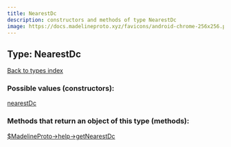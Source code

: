 ```yaml
---
title: NearestDc
description: constructors and methods of type NearestDc
image: https://docs.madelineproto.xyz/favicons/android-chrome-256x256.png
---
```

## Type: NearestDc  
[Back to types index](index.md)



### Possible values (constructors):

[nearestDc](../constructors/nearestDc.md)  



### Methods that return an object of this type (methods):

[$MadelineProto->help->getNearestDc](../methods/help_getNearestDc.md)  



